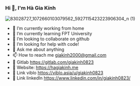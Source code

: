 ### Hi 👋, I'm Hà Gia Kính

![83028727_1072660103079562_5927115423223906304_n (1)](https://user-images.githubusercontent.com/34394697/140506322-17e89be8-dbc5-4f4e-ad9f-f7448e089930.jpg)

- 🔭 I’m currently working from home
- 🌱 I’m currently learning FPT University
- 👯 I’m looking to collaborate on github
- 🤔 I’m looking for help with code!
- 💬 Ask me about anything
- 📫 How to reach me giakinh2000@gmail.com
- 🎉 Gitlab https://gitlab.com/giakinh0823
- 🎉 Website: https://hagiakinh.me
- 🎉 Link viblo https://viblo.asia/u/giakinh0823
- 🎉 Link linkedIn https://www.linkedin.com/in/giakinh0823/
